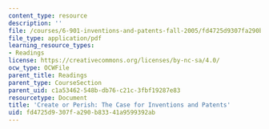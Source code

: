 ```yaml
---
content_type: resource
description: ''
file: /courses/6-901-inventions-and-patents-fall-2005/fd4725d9307fa290b83341a9599392ab_MIT6_901F05_textbook.pdf
file_type: application/pdf
learning_resource_types:
- Readings
license: https://creativecommons.org/licenses/by-nc-sa/4.0/
ocw_type: OCWFile
parent_title: Readings
parent_type: CourseSection
parent_uid: c1a53462-548b-db76-c21c-3fbf19287e83
resourcetype: Document
title: 'Create or Perish: The Case for Inventions and Patents'
uid: fd4725d9-307f-a290-b833-41a9599392ab
---
```

